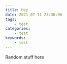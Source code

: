 ```yaml
---
title: Hey
date: 2021-07-11 23:30:00
tags:
    - test
categories:
    - test
keywords:
    - test
---
```


Random stuff here
